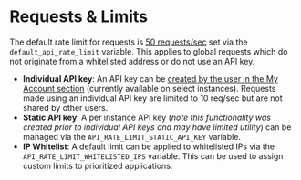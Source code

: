 # Requests & Limits

The default rate limit for requests is [50 requests/sec](https://github.com/blockscout/blockscout-account/blob/726c806e0ad517eac8f3d5b8ceff31cbf256415b/config/runtime.exs#L121) set via the `default_api_rate_limit` variable. This applies to global requests which do not originate from a whitelisted address or do not use an API key.

* **Individual API key**: An API key can be [created by the user in the My Account section](../my-account/api-keys.md) (currently available on select instances). Requests made using an individual API key are limited to 10 req/sec but are not shared by other users.
* **Static API key**:  A per instance API key (_note this functionality was created prior to individual API keys and may have limited utility_) can be managed via the `API_RATE_LIMIT_STATIC_API_KEY` variable.
* **IP Whitelist**:  A default limit can be applied to whitelisted IPs via the `API_RATE_LIMIT_WHITELISTED_IPS` variable. This can be used to assign custom limits to prioritized applications.



